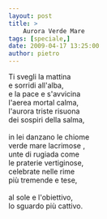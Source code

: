 ```yaml
---
layout: post
title: >
    Aurora Verde Mare
tags: [speciale,]
date: 2009-04-17 13:25:00
author: pietro
---
```

Ti svegli la mattina<br/>e sorridi all'alba,<br/>e la pace e s'avvicina<br/>l'aerea mortal calma,<br/>l'aurora triste risuona<br/>dei sospiri della salma,<br/><br/>in lei danzano le chiome<br/>verde mare lacrimose ,<br/>unte di rugiada come<br/>le praterie vertiginose,<br/>celebrate nelle rime<br/>più tremende e tese,<br/><br/>al sole e l'obiettivo,<br/>lo sguardo più cattivo.
